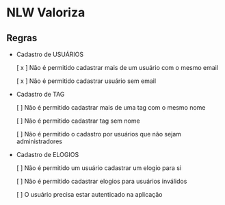 # NLW Valoriza

## Regras

- Cadastro de USUÁRIOS

    [ x ] Não é permitido cadastrar mais de um usuário com o mesmo email
    
    [ x ] Não é permitido cadastrar usuário sem email
    
- Cadastro de TAG 

    [ ] Não é permitido cadastrar mais de uma tag com o mesmo nome

    [ ] Não é permitido cadastrar tag sem nome

    [ ] Não é permitido o cadastro por usuários que não sejam administradores

- Cadastro de ELOGIOS

    [ ] Não é permitido um usuário cadastrar um elogio para si

    [ ] Não é permitido cadastrar elogios para usuários inválidos

    [ ] O usuário precisa estar autenticado na aplicação

